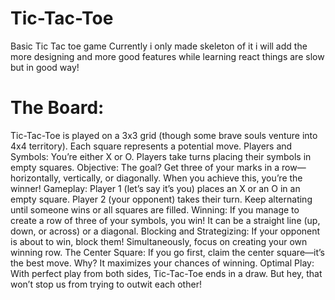# Tic-Tac-Toe
Basic Tic Tac toe game
Currently i only made skeleton of it i will add the more designing and more good features while learning react 
things are slow but in good way!
# The Board:
Tic-Tac-Toe is played on a 3x3 grid (though some brave souls venture into 4x4 territory).
Each square represents a potential move.
Players and Symbols:
You’re either X or O.
Players take turns placing their symbols in empty squares.
Objective:
The goal? Get three of your marks in a row—horizontally, vertically, or diagonally.
When you achieve this, you’re the winner!
Gameplay:
Player 1 (let’s say it’s you) places an X or an O in an empty square.
Player 2 (your opponent) takes their turn.
Keep alternating until someone wins or all squares are filled.
Winning:
If you manage to create a row of three of your symbols, you win!
It can be a straight line (up, down, or across) or a diagonal.
Blocking and Strategizing:
If your opponent is about to win, block them!
Simultaneously, focus on creating your own winning row.
The Center Square:
If you go first, claim the center square—it’s the best move.
Why? It maximizes your chances of winning.
Optimal Play:
With perfect play from both sides, Tic-Tac-Toe ends in a draw.
But hey, that won’t stop us from trying to outwit each other!
